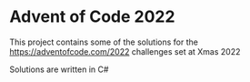 # Advent of Code 2022

This project contains some of the solutions for the https://adventofcode.com/2022 challenges set at Xmas 2022

Solutions are written in C#